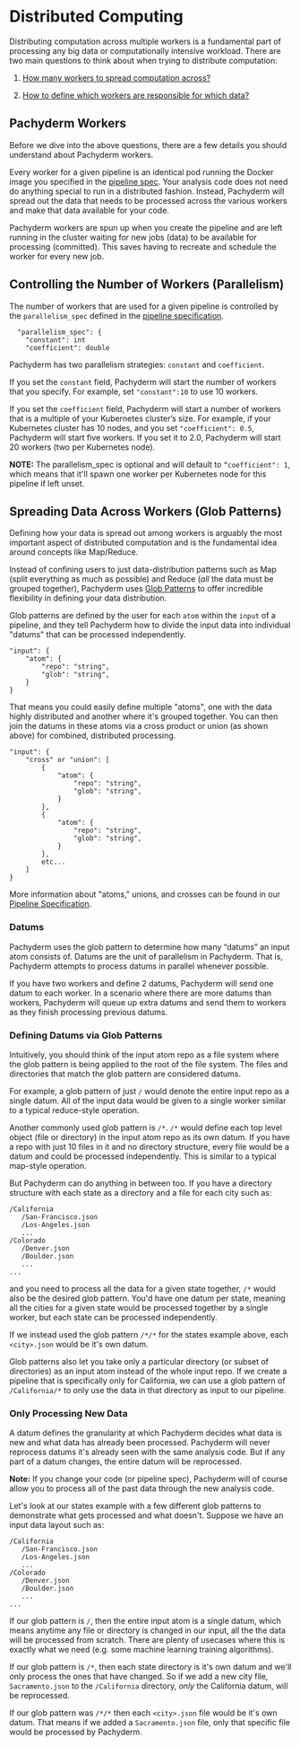 # Distributed Computing

Distributing computation across multiple workers is a fundamental part of processing any big data or computationally intensive workload. There are two main questions to think about when trying to distribute computation:

1. [How many workers to spread computation across?](#controlling-the-number-of-workers-parallelism)

2. [How to define which workers are responsible for which data?](#spreading-data-across-workers-glob-patterns)

## Pachyderm Workers

Before we dive into the above questions, there are a few details you should understand about Pachyderm workers.

Every worker for a given pipeline is an identical pod running the Docker image you specified in the [pipeline spec](../reference/pipeline_spec.html). Your analysis code does not need do anything special to run in a distributed fashion. Instead, Pachyderm will spread out the data that needs to be processed across the various workers and make that data available for your code.

Pachyderm workers are spun up when you create the pipeline and are left running in the cluster waiting for new jobs (data) to be available for processing (committed). This saves having to recreate and schedule the worker for every new job.

## Controlling the Number of Workers (Parallelism)

The number of workers that are used for a given pipeline is controlled by the `parallelism_spec` defined in the [pipeline specification](../reference/pipeline_spec.html).

```
  "parallelism_spec": {
    "constant": int
    "coefficient": double
```
Pachyderm has two parallelism strategies: `constant` and `coefficient`.

If you set the `constant` field, Pachyderm will start the number of workers that you specify. For example, set `"constant":10` to use 10 workers.

If you set the `coefficient` field, Pachyderm will start a number of workers that is a multiple of your Kubernetes cluster’s size. For example, if your Kubernetes cluster has 10 nodes, and you set `"coefficient": 0.5`, Pachyderm will start five workers. If you set it to 2.0, Pachyderm will start 20 workers (two per Kubernetes node).

**NOTE:** The parallelism_spec is optional and will default to `“coefficient": 1`, which means that it'll spawn one worker per Kubernetes node for this pipeline if left unset.

## Spreading Data Across Workers (Glob Patterns)

Defining how your data is spread out among workers is arguably the most important aspect of distributed computation and is the fundamental idea around concepts like Map/Reduce.

Instead of confining users to just data-distribution patterns such as Map (split everything as much as possible) and Reduce (_all_ the data must be grouped together), Pachyderm uses [Glob Patterns](https://en.wikipedia.org/wiki/Glob_(programming)) to offer incredible flexibility in defining your data distribution.

 Glob patterns are defined by the user for each `atom` within the `input` of a pipeline, and they tell Pachyderm how to divide the input data into individual "datums" that can be processed independently.

```
"input": {
    "atom": {
        "repo": "string",
        "glob": "string",
    }
}
```

That means you could easily define multiple "atoms", one with the data highly distributed and another where it's grouped together.  You can then join the datums in these atoms via a cross product or union (as shown above) for combined, distributed processing.

```
"input": {
    "cross" or "union": [
        {
            "atom": {
                "repo": "string",
                "glob": "string",
            }
        },
        {
            "atom": {
                "repo": "string",
                "glob": "string",
            }
        },
        etc...
    ]
}
```

More information about "atoms," unions, and crosses can be found in our [Pipeline Specification](http://docs.pachyderm.io/en/latest/reference/pipeline_spec.html).

### Datums

Pachyderm uses the glob pattern to determine how many “datums” an input atom consists of. Datums are the unit of parallelism in Pachyderm. That is, Pachyderm attempts to process datums in parallel whenever possible.

If you have two workers and define 2 datums, Pachyderm will send one datum to each worker. In a scenario where there are more datums than workers, Pachyderm will queue up extra datums and send them to workers as they finish processing previous datums.

### Defining Datums via Glob Patterns

Intuitively, you should think of the input atom repo as a file system where the glob pattern is being applied to the root of the file system. The files and directories that match the glob pattern are considered datums.

For example, a glob pattern of just `/` would denote the entire input repo as a single datum. All of the input data would be given to a single worker similar to a typical reduce-style operation.

Another commonly used glob pattern is `/*`. `/*` would define each top level object (file or directory) in the input atom repo as its own datum. If you have a repo with just 10 files in it and no directory structure, every file would be a datum and could be processed independently. This is similar to a  typical map-style operation.

But Pachyderm can do anything in between too. If you have a directory structure with each state as a directory and a file for each city such as:

```
/California
   /San-Francisco.json
   /Los-Angeles.json
   ...
/Colorado
   /Denver.json
   /Boulder.json
   ...
...
```

and you need to process all the data for a given state together, `/*` would also be the desired glob pattern. You'd have one datum per state, meaning all the cities for a given state would be processed together by a single worker, but each state can be processed independently.

If we instead used the glob pattern `/*/*` for the states example above, each `<city>.json` would be it's own datum.

Glob patterns also let you take only a particular directory (or subset of directories) as an input atom instead of the whole input repo. If we create a pipeline that is specifically only for California, we can use a glob pattern of `/California/*` to only use the data in that directory as input to our pipeline.

### Only Processing New Data

A datum defines the granularity at which Pachyderm decides what data is new and what data has already been processed. Pachyderm will never reprocess datums it's already seen with the same analysis code. But if any part of a datum changes, the entire datum will be reprocessed.

**Note:** If you change your code (or pipeline spec), Pachyderm will of course allow you to process all of the past data through the new analysis code.

Let's look at our states example with a few different glob patterns to demonstrate what gets processed and what doesn't. Suppose we have an input data layout such as:

```
/California
   /San-Francisco.json
   /Los-Angeles.json
   ...
/Colorado
   /Denver.json
   /Boulder.json
   ...
...
```

If our glob pattern is `/`, then the entire input atom is a single datum, which means anytime any file or directory is changed in our input, all the the data will be processed from scratch. There are plenty of usecases where this is exactly what we need (e.g. some machine learning training algorithms).

If our glob pattern is `/*`, then each state directory is it's own datum and we'll only process the ones that have changed. So if we add a  new city file, `Sacramento.json` to the `/California` directory, _only_ the California datum, will be reprocessed.

If our glob pattern was `/*/*` then each `<city>.json` file would be it's own datum. That means if we added a `Sacramento.json` file, only that specific file would be processed by Pachyderm.

